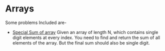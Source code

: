 # Arrays

Some problems Included are-

- [Special Sum of array](./ARR0001_Special_Sum.java)
  Given an array of length N, which contains single digit elements at every index. You need to find and return the sum of all elements of the array. But the final sum should also be single digit.
  